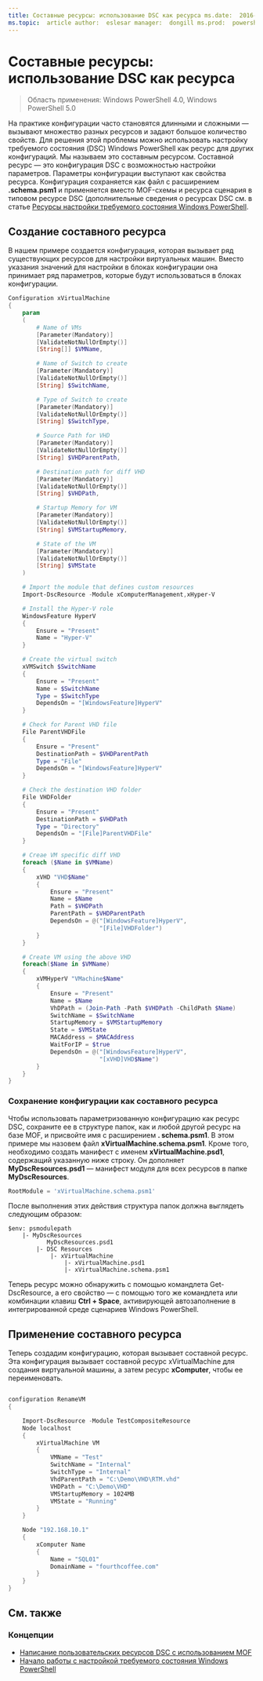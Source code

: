 ```yaml
---
title: Составные ресурсы: использование DSC как ресурса ms.date:  2016-05-16 keywords:  powershell,DSC description:  
ms.topic:  article author:  eslesar manager:  dongill ms.prod:  powershell
---
```


# Составные ресурсы: использование DSC как ресурса

> Область применения: Windows PowerShell 4.0, Windows PowerShell 5.0

На практике конфигурации часто становятся длинными и сложными — вызывают множество разных ресурсов и задают большое количество свойств. Для решения этой проблемы можно использовать настройку требуемого состояния (DSC) Windows PowerShell как ресурс для других конфигураций. Мы называем это составным ресурсом. Составной ресурс — это конфигурация DSC с возможностью настройки параметров. Параметры конфигурации выступают как свойства ресурса. Конфигурация сохраняется как файл с расширением **.schema.psm1** и применяется вместо MOF-схемы и ресурса сценария в типовом ресурсе DSC (дополнительные сведения о ресурсах DSC см. в статье [Ресурсы настройки требуемого состояния Windows PowerShell](resources.md).

## Создание составного ресурса

В нашем примере создается конфигурация, которая вызывает ряд существующих ресурсов для настройки виртуальных машин. Вместо указания значений для настройки в блоках конфигурации она принимает ряд параметров, которые будут использоваться в блоках конфигурации.

```powershell
Configuration xVirtualMachine
{
    param
    (
        # Name of VMs
        [Parameter(Mandatory)]
        [ValidateNotNullOrEmpty()]
        [String[]] $VMName,

        # Name of Switch to create
        [Parameter(Mandatory)]
        [ValidateNotNullOrEmpty()]
        [String] $SwitchName,

        # Type of Switch to create
        [Parameter(Mandatory)]
        [ValidateNotNullOrEmpty()]
        [String] $SwitchType,

        # Source Path for VHD
        [Parameter(Mandatory)]
        [ValidateNotNullOrEmpty()]
        [String] $VHDParentPath,

        # Destination path for diff VHD
        [Parameter(Mandatory)]
        [ValidateNotNullOrEmpty()]
        [String] $VHDPath,

        # Startup Memory for VM
        [Parameter(Mandatory)]
        [ValidateNotNullOrEmpty()]
        [String] $VMStartupMemory,

        # State of the VM
        [Parameter(Mandatory)]
        [ValidateNotNullOrEmpty()]
        [String] $VMState
    )

    # Import the module that defines custom resources
    Import-DscResource -Module xComputerManagement,xHyper-V

    # Install the Hyper-V role
    WindowsFeature HyperV
    {
        Ensure = "Present"
        Name = "Hyper-V"
    }

    # Create the virtual switch
    xVMSwitch $SwitchName
    {
        Ensure = "Present"
        Name = $SwitchName
        Type = $SwitchType
        DependsOn = "[WindowsFeature]HyperV"
    }

    # Check for Parent VHD file
    File ParentVHDFile
    {
        Ensure = "Present"
        DestinationPath = $VHDParentPath
        Type = "File"
        DependsOn = "[WindowsFeature]HyperV"
    }

    # Check the destination VHD folder
    File VHDFolder
    {
        Ensure = "Present"
        DestinationPath = $VHDPath
        Type = "Directory"
        DependsOn = "[File]ParentVHDFile"
    }

    # Creae VM specific diff VHD
    foreach ($Name in $VMName)
    {
        xVHD "VHD$Name"
        {
            Ensure = "Present"
            Name = $Name
            Path = $VHDPath
            ParentPath = $VHDParentPath
            DependsOn = @("[WindowsFeature]HyperV",
                          "[File]VHDFolder")
        }
    }

    # Create VM using the above VHD
    foreach($Name in $VMName)
    {
        xVMHyperV "VMachine$Name"
        {
            Ensure = "Present"
            Name = $Name
            VhDPath = (Join-Path -Path $VHDPath -ChildPath $Name)
            SwitchName = $SwitchName
            StartupMemory = $VMStartupMemory
            State = $VMState
            MACAddress = $MACAddress
            WaitForIP = $true
            DependsOn = @("[WindowsFeature]HyperV",
                          "[xVHD]VHD$Name")
        }
    }
}
```

### Сохранение конфигурации как составного ресурса

Чтобы использовать параметризованную конфигурацию как ресурс DSC, сохраните ее в структуре папок, как и любой другой ресурс на базе MOF, и присвойте имя с расширением **. schema.psm1**. В этом примере мы назовем файл **xVirtualMachine.schema.psm1**. Кроме того, необходимо создать манифест с именем **xVirtualMachine.psd1**, содержащий указанную ниже строку. Он дополняет **MyDscResources.psd1** — манифест модуля для всех ресурсов в папке **MyDscResources**.

```powershell
RootModule = 'xVirtualMachine.schema.psm1'
```

После выполнения этих действия структура папок должна выглядеть следующим образом:

```
$env: psmodulepath
    |- MyDscResources
           MyDscResources.psd1
        |- DSC Resources
            |- xVirtualMachine
                |- xVirtualMachine.psd1
                |- xVirtualMachine.schema.psm1
```

Теперь ресурс можно обнаружить с помощью командлета Get-DscResource, а его свойство — с помощью того же командлета или комбинации клавиш **Ctrl + Space**, активирующей автозаполнение в интегрированной среде сценариев Windows PowerShell.

## Применение составного ресурса

Теперь создадим конфигурацию, которая вызывает составной ресурс. Эта конфигурация вызывает составной ресурс xVirtualMachine для создания виртуальной машины, а затем ресурс **xComputer**, чтобы ее переименовать.

```powershell

configuration RenameVM
{

    Import-DscResource -Module TestCompositeResource
    Node localhost
    {
        xVirtualMachine VM
        {
            VMName = "Test"
            SwitchName = "Internal"
            SwitchType = "Internal"
            VhdParentPath = "C:\Demo\VHD\RTM.vhd"
            VHDPath = "C:\Demo\VHD"
            VMStartupMemory = 1024MB
            VMState = "Running"
        }
    }

    Node "192.168.10.1"
    {
        xComputer Name
        {
            Name = "SQL01"
            DomainName = "fourthcoffee.com"
        }
    }
}
```

## См. также
### Концепции
* [Написание пользовательских ресурсов DSC с использованием MOF](authoringResourceMOF.md)
* [Начало работы с настройкой требуемого состояния Windows PowerShell](overview.md)



<!--HONumber=May16_HO3-->



